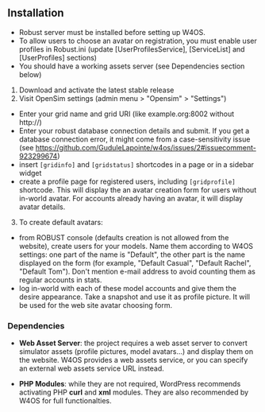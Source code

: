 ## Installation

- Robust server must be installed before setting up W4OS.
- To allow users to choose an avatar on registration, you must enable user
  profiles in Robust.ini (update [UserProfilesService], [ServiceList] and
  [UserProfiles] sections)
- You should have a working assets server (see Dependencies section below)

1. Download and activate the latest stable release
2. Visit OpenSim settings (admin menu > "Opensim" > "Settings")
  - Enter your grid name and grid URI (like example.org:8002 without http://)
  - Enter your robust database connection details and submit. If you get a
    database connection error, it might come from a case-sensitivity issue (see
    https://github.com/GuduleLapointe/w4os/issues/2#issuecomment-923299674)
  - insert `[gridinfo]` and `[gridstatus]` shortcodes in a page or in a sidebar widget
  - create a profile page for registered users, including `[gridprofile]` shortcode.
    This will display the an avatar creation form for users without in-world avatar.
    For accounts already having an avatar, it will display avatar details.
3. To create default avatars:
  - from ROBUST console (defaults creation is not allowed from the website),
    create users for your models. Name them according to W4OS settings: one part
    of the name is "Default", the other part is the name displayed on the form
    (for example, "Default Casual", "Default Rachel", "Default Tom"). Don't
    mention e-mail address to avoid counting them as regular accounts in stats.
  - log in-world with each of these model accounts and give them the desire
    appearance. Take a snapshot and use it as profile picture. It will be used
    for the web site avatar choosing form.

### Dependencies

* **Web Asset Server**: the project requires a web asset server to convert simulator assets (profile pictures, model avatars...) and display them on the website. W4OS provides a web assets service, or you can specify an external web assets service URL instead.

* **PHP Modules**: while they are not required, WordPress recommends activating PHP **curl** and **xml** modules. They are also recommended by W4OS for full functionalties.

